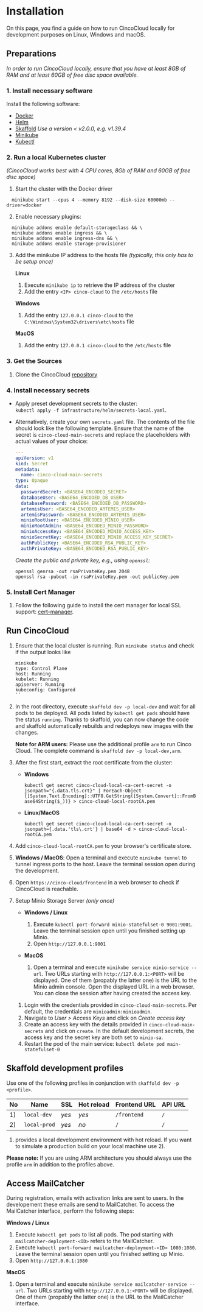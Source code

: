 # Installation

On this page, you find a guide on how to run CincoCloud locally for development purposes on Linux, Windows and macOS.


## Preparations

*In order to run CincoCloud locally, ensure that you have at least 8GB of RAM and at least 60GB of free disc space available.*


### 1. Install necessary software

Install the following software:

- [Docker][docker]
- [Helm][helm]
- [Skaffold][skaffold] *Use a version < v2.0.0, e.g. v1.39.4*
- [Minikube][minikube]
- [Kubectl][kubectl]

### 2. Run a local Kubernetes cluster

*(CincoCloud works best with 4 CPU cores, 8Gb of RAM and 60GB of free disc space)*

1. Start the cluster with the Docker driver

```
  minikube start --cpus 4 --memory 8192 --disk-size 60000mb --driver=docker
```

2. Enable necessary plugins:

```
  minikube addons enable default-storageclass && \
  minikube addons enable ingress && \
  minikube addons enable ingress-dns && \
  minikube addons enable storage-provisioner
```

3. Add the minikube IP address to the hosts file *(typically, this only has to be setup once)*

    **Linux**

      1. Execute `minikube ip` to retrieve the IP address of the cluster
      2. Add the entry `<IP> cinco-cloud` to the `/etc/hosts` file

    **Windows**

      1. Add the entry `127.0.0.1 cinco-cloud` to the `C:\Windows\System32\drivers\etc\hosts` file

    **MacOS**
    
      1. Add the entry `127.0.0.1 cinco-cloud` to the `/etc/hosts` file

### 3. Get the Sources

1. Clone the CincoCloud [repository][cinco-cloud-repository]

### 4. Install necessary secrets

* Apply preset development secrets to the cluster: <br>
  `kubectl apply -f infrastructure/helm/secrets-local.yaml`.

* Alternatively, create your own `secrets.yaml` file.
  The contents of the file should look like the following template.
  Ensure that the name of the secret is `cinco-cloud-main-secrets` and replace the placeholders with actual values of your choice:

  ```yaml
  ---
  apiVersion: v1
  kind: Secret
  metadata:
    name: cinco-cloud-main-secrets
  type: Opaque
  data:
    passwordSecret: <BASE64_ENCODED_SECRET>
    databaseUser: <BASE64_ENCODED_DB_USER>
    databasePassword: <BASE64_ENCODED_DB_PASSWORD>
    artemisUser: <BASE64_ENCODED_ARTEMIS_USER>
    artemisPassword: <BASE64_ENCODED_ARTEMIS_USER>
    minioRootUser: <BASE64_ENCODED_MINIO_USER>
    minioRootAdmin: <BASE64_ENCODED_MINIO_PASSWORD>
    minioAccessKey: <BASE64_ENCODED_MINIO_ACCESS_KEY>
    minioSecretKey: <BASE64_ENCODED_MINIO_ACCESS_KEY_SECRET>
    authPublicKey: <BASE64_ENCODED_RSA_PUBLIC_KEY>
    authPrivateKey: <BASE64_ENCODED_RSA_PUBLIC_KEY>
  ```
   
  *Create the public and private key, e.g., using `openssl`:*

  ```
  openssl genrsa -out rsaPrivateKey.pem 2048
  openssl rsa -pubout -in rsaPrivateKey.pem -out publicKey.pem
  ```

### 5. Install Cert Manager

1. Follow the following guide to install the cert manager for local SSL support: [cert-manager].

## Run CincoCloud

1. Ensure that the local cluster is running.
   Run `minikube status` and check if the output looks like
      ```
      minikube
      type: Control Plane
      host: Running
      kubelet: Running
      apiserver: Running
      kubeconfig: Configured
      ``
2. In the root directory, execute `skaffold dev -p local-dev` and wait for all pods to be deployed.
   All pods listed by `kubectl get pods` should have the status `running`.
   Thanks to skaffold, you can now change the code and skaffold automatically rebuilds and redeploys new images with the changes.

   **Note for ARM users:** Please use the additional profile `arm` to run Cinco Cloud. The complete command is `skaffold dev -p local-dev,arm`.

3. After the first start, extract the root certificate from the cluster:

   * **Windows**

      `kubectl get secret cinco-cloud-local-ca-cert-secret -o jsonpath="{.data.tls.crt}" | ForEach-Object {[System.Text.Encoding]::UTF8.GetString([System.Convert]::FromBase64String($_))} > cinco-cloud-local-rootCA.pem`

   * **Linux/MacOS**

      `kubectl get secret cinco-cloud-local-ca-cert-secret -o jsonpath={.data.'tls\.crt'} | base64 -d > cinco-cloud-local-rootCA.pem`

4. Add `cinco-cloud-local-rootCA.pem` to your browser's certificate store.
5. **Windows / MacOS**: Open a terminal and execute `minikube tunnel` to tunnel ingress ports to the host.
   Leave the terminal session open during the development.
6. Open `https://cinco-cloud/frontend` in a web browser to check if CincoCloud is reachable.
7. Setup Minio Storage Server *(only once)*

    * **Windows / Linux**

      1. Execute `kubectl port-forward minio-statefulset-0 9001:9001`.
         Leave the terminal session open until you finished setting up Minio.
      2. Open `http://127.0.0.1:9001`

    * **MacOS**

      1. Open a terminal and execute `minikube service minio-service --url`.
         Two URLs starting with `http://127.0.0.1:<PORT>` will be displayed.
         One of them (propably the latter one) is the URL to the Minio admin console.
         Open the displayed URL in a web browser. 
         You can close the session after having created the access key. <p></p>

    1. Login with the credentials provided in `cinco-cloud-main-secrets`.
       Per default, the credentials are `minioadmin:minioadmin`.
    2. Navigate to *User > Access Keys* and click on *Create access key*
    3. Create an access key with the details provided in `cinco-cloud-main-secrets` and click on `create`.
       In the default development secrets, the access key and the secret key are both set to `minio-sa`. 
    4. Restart the pod of the main service: `kubectl delete pod main-statefulset-0`

## Skaffold development profiles

Use one of the following profiles in conjunction with `skaffold dev -p <profile>`.

| No  | Name             | SSL   | Hot reload | Frontend URL | API URL |
|-----|------------------|-------|------------|--------------|---------|
| 1)  | `local-dev`      | *yes*  | *yes*      | `/frontend`  | `/`     |
| 2)  | `local-prod`     | *yes*  | *no*       | `/`          | `/`     |

1) provides a local development environment with hot reload.
If you want to simulate a production build on your local machine use 2).

**Please note:** If you are using ARM architecture you should always use the profile `arm` in addition to the profiles above.

## Access MailCatcher

During registration, emails with activation links are sent to users.
In the developement these emails are send to MailCatcher.
To access the MailCatcher interface, perform the following steps:

**Windows / Linux**

  1. Execute `kubectl get pods` to list all pods. 
     The pod starting with `mailcatcher-deployment-<ID>` refers to the MailCatcher. 
  1. Execute `kubectl port-forward mailcatcher-deployment-<ID> 1080:1080`.
     Leave the terminal session open until you finished setting up Minio.
  2. Open `http://127.0.0.1:1080`

**MacOS**

  1. Open a terminal and execute `minikube service mailcatcher-service --url`.
     Two URLs starting with `http://127.0.0.1:<PORT>` will be displayed.
     One of them (propably the latter one) is the URL to the MailCatcher interface.


[helm]: https://helm.sh/
[docker]: https://docs.docker.com/get-docker/
[skaffold]: https://skaffold.dev/
[minikube]: https://minikube.sigs.k8s.io/
[minio]: https://min.io/
[docker-secret]: https://kubernetes.io/docs/tasks/configure-pod-container/pull-image-private-registry/
[cinco-cloud-repository]: https://gitlab.com/scce/cinco-cloud
[kubectl]: https://kubernetes.io/docs/reference/kubectl/overview/
[cert-manager]: https://cert-manager.io/docs/installation/helm/#
